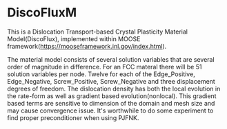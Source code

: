 DiscoFluxM
=====

This is a Dislocation Transport-based Crystal Plasticity Material Model(DiscoFlux), implemented within MOOSE framework(https://mooseframework.inl.gov/index.html).


The material model consists of several solution variables that are several order of magnitude in difference. For an FCC materal there will be  51 solution variables per node. Twelve for each of the Edge_Positive, Edge_Negative, Screw_Positive, Screw_Negative and three displacement degrees of freedom. 
The dislocation density has both the local evolution in the rate-form as well as gradient based evolution(nonlocal). This gradient based terms are sensitive to dimension of the domain and mesh size and may cause convergence issue. It's worthwhile to do some experiment to find proper preconditioner when using PJFNK.



